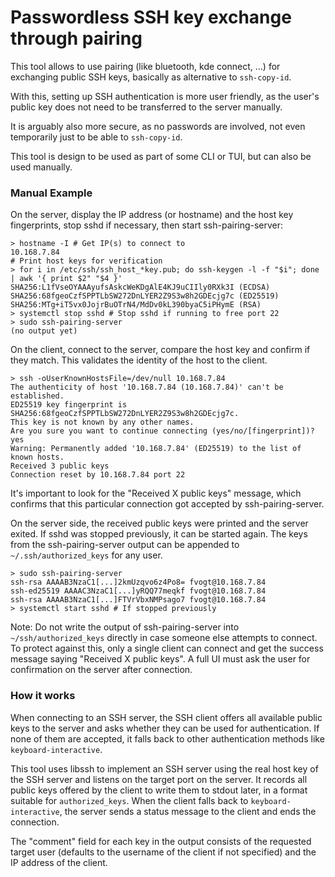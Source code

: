 # Passwordless SSH key exchange through pairing

This tool allows to use pairing (like bluetooth, kde connect, ...) for exchanging public SSH keys, basically as alternative to `ssh-copy-id`.

With this, setting up SSH authentication is more user friendly, as the user's public key does not need to be transferred to the server manually.

It is arguably also more secure, as no passwords are involved, not even temporarily just to be able to `ssh-copy-id`.

This tool is design to be used as part of some CLI or TUI, but can also be used manually.

### Manual Example

On the server, display the IP address (or hostname) and the host key fingerprints, stop sshd if necessary, then start ssh-pairing-server:

```
> hostname -I # Get IP(s) to connect to
10.168.7.84
# Print host keys for verification
> for i in /etc/ssh/ssh_host_*key.pub; do ssh-keygen -l -f "$i"; done | awk '{ print $2" "$4 }'
SHA256:L1fVseOYAAAyufsAskcWeKDgAlE4KJ9uCIIly0RXk3I (ECDSA)
SHA256:68fgeoCzfSPPTLbSW272DnLYER2Z9S3w8h2GDEcjg7c (ED25519)
SHA256:MTg+iT5vx0JojrBuOTrN4/MdDv0kL390byaC5iPHymE (RSA)
> systemctl stop sshd # Stop sshd if running to free port 22
> sudo ssh-pairing-server
(no output yet)
```

On the client, connect to the server, compare the host key and confirm if they match. This validates the identity of the host to the client.

```
> ssh -oUserKnownHostsFile=/dev/null 10.168.7.84
The authenticity of host '10.168.7.84 (10.168.7.84)' can't be established.
ED25519 key fingerprint is SHA256:68fgeoCzfSPPTLbSW272DnLYER2Z9S3w8h2GDEcjg7c.
This key is not known by any other names.
Are you sure you want to continue connecting (yes/no/[fingerprint])? yes
Warning: Permanently added '10.168.7.84' (ED25519) to the list of known hosts.
Received 3 public keys
Connection reset by 10.168.7.84 port 22
```

It's important to look for the "Received X public keys" message, which confirms that this particular connection got accepted by ssh-pairing-server.

On the server side, the received public keys were printed and the server exited. If sshd was stopped previously, it can be started again. The keys from the ssh-pairing-server output can be appended to `~/.ssh/authorized_keys` for any user.

```
> sudo ssh-pairing-server
ssh-rsa AAAAB3NzaC1[...]2kmUzqvo6z4Po8= fvogt@10.168.7.84
ssh-ed25519 AAAAC3NzaC1[...]yRQQ77meqkf fvogt@10.168.7.84
ssh-rsa AAAAB3NzaC1[...]FTVrVbxNMPsago7 fvogt@10.168.7.84
> systemctl start sshd # If stopped previously
```

Note: Do not write the output of ssh-pairing-server into `~/ssh/authorized_keys` directly in case someone else attempts to connect. To protect against this, only a single client can connect and get the success message saying "Received X public keys". A full UI must ask the user for confirmation on the server after connection.

### How it works

When connecting to an SSH server, the SSH client offers all available public keys to the server and asks whether they can be used for authentication. If none of them are accepted, it falls back to other authentication methods like `keyboard-interactive`.

This tool uses libssh to implement an SSH server using the real host key of the SSH server and listens on the target port on the server. It records all public keys offered by the client to write them to stdout later, in a format suitable for `authorized_keys`. When the client falls back to `keyboard-interactive`, the server sends a status message to the client and ends the connection.

The "comment" field for each key in the output consists of the requested target user (defaults to the username of the client if not specified) and the IP address of the client.
